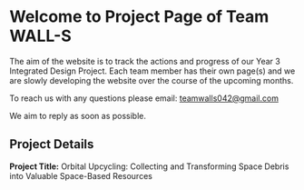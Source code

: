 # Welcome to Project Page of Team WALL-S

The aim of the website is to track the actions and progress of our Year 3 Integrated Design Project. 
Each team member has their own page(s) and we are slowly developing the website over the course of the upcoming months.

To reach us with any questions please email: teamwalls042@gmail.com

We aim to reply as soon as possible. 

## Project Details
**Project Title:** Orbital Upcycling: Collecting and Transforming Space Debris into Valuable Space-Based Resources

```{tableofcontents}
```
